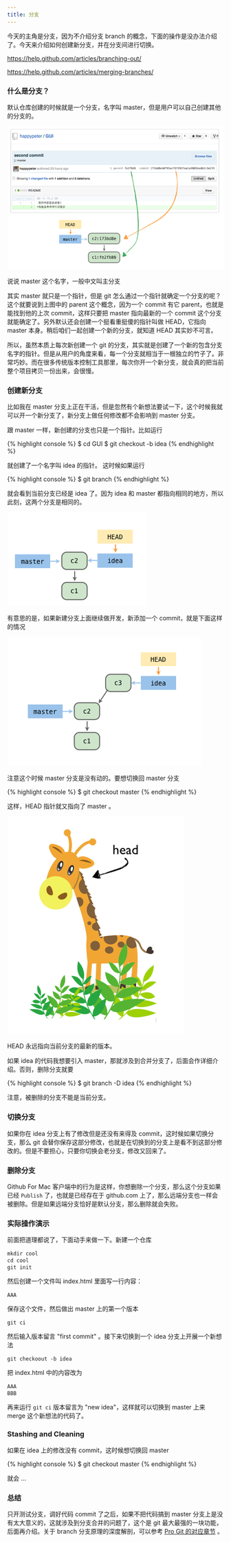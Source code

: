 ```yaml
---
title: 分支
---
```


今天的主角是分支，因为不介绍分支 branch 的概念，下面的操作是没办法介绍了。今天来介绍如何创建新分支，并在分支间进行切换。

<!-- https://help.github.com/articles/why-did-my-changes-disappear-when-switching-branches/ -->

https://help.github.com/articles/branching-out/

https://help.github.com/articles/merging-branches/



### 什么是分支？
默认仓库创建的时候就是一个分支，名字叫 master，但是用户可以自己创建其他的分支的。

![](images/branch/branch_master.png)

说说 master 这个名字，一般中文叫主分支

其实 master 就只是一个指针，但是 git 怎么通过一个指针就确定一个分支的呢？这个就要说到上图中的 parent 这个概念，因为一个 commit 有它 parent，也就是能找到他的上次 commit，这样只要把 master 指向最新的一个 commit 这个分支就能确定了。另外默认还会创建一个挺看重挺傻的指针叫做 HEAD，它指向 master 本身。稍后咱们一起创建一个新的分支，就知道 HEAD 其实妙不可言。


所以，虽然本质上每次新创建一个 git 的分支，其实就是创建了一个新的包含分支名字的指针。但是从用户的角度来看，每一个分支就相当于一根独立的竹子了。非常巧妙。而在很多传统版本控制工具那里，每次你开一个新分支，就会真的把当前整个项目拷贝一份出来，会很慢。

### 创建新分支

比如我在 master 分支上正在干活，但是忽然有个新想法要试一下，这个时候我就可以开一个新分支了，新分支上做任何修改都不会影响到 master 分支。

跟 master 一样，新创建的分支也只是一个指针。比如运行

{% highlight console %}
$ cd GUI
$ git checkout -b idea
{% endhighlight %}

就创建了一个名字叫 idea 的指针。
这时候如果运行

{% highlight console %}
$ git branch
{% endhighlight %}

就会看到当前分支已经是 idea 了。因为 idea 和 master 都指向相同的地方，所以此刻，这两个分支是相同的。


![](images/branch/new_branch.png)


有意思的是，如果新建分支上面继续做开发，新添加一个 commit，就是下面这样的情况

![](images/branch/new_branch_commit.png)

注意这个时候 master 分支是没有动的。要想切换回 master 分支

{% highlight console %}
$ git checkout master
{% endhighlight %}

这样，HEAD 指针就又指向了 master 。

![](images/branch/head.png)

HEAD 永远指向当前分支的最新的版本。
<!-- stash 的报错情况很不好描述，用到得又不是挺多，所以偷懒不讲了 -->

如果 idea 的代码我想要引入 master，那就涉及到合并分支了，后面会作详细介绍。否则，删除分支就要

{% highlight console %}
$ git branch -D idea
{% endhighlight %}

注意，被删除的分支不能是当前分支。

### 切换分支

如果你在 idea 分支上有了修改但是还没有来得及 commit，这时候如果切换分支，那么 git 会替你保存这部分修改，也就是在切换到的分支上是看不到这部分修改的。但是不要担心，只要你切换会老分支，修改又回来了。

<!-- https://help.github.com/articles/why-did-my-changes-disappear-when-switching-branches/ -->


### 删除分支

Github For Mac 客户端中的行为是这样，你想删除一个分支，那么这个分支如果已经 `Publish` 了，也就是已经存在于 github.com 上了，那么远端分支也一样会被删除。但是如果远端分支恰好是默认分支，那么删除就会失败。

### 实际操作演示
<!-- 这部分应该跟前面的图示融入到一起，不然自己出现太干瘪了 -->

前面把道理都说了，下面动手来做一下。新建一个仓库

    mkdir cool
    cd cool
    git init

然后创建一个文件叫 index.html 里面写一行内容：

    AAA

保存这个文件，然后做出 master 上的第一个版本

    git ci 

然后输入版本留言 "first commit" 。接下来切换到一个 idea 分支上开展一个新想法

    git checkoout -b idea

把 index.html 中的内容改为

    AAA
    BBB

再来运行 `git ci` 版本留言为 "new idea"，这样就可以切换到 master 上来 merge 这个新想法的代码了。

<!-- 录视频的时候可以用 scoot schcon 演讲时候用的那个 html 的例子 -->

### Stashing and Cleaning

如果在 idea 上的修改没有 commit，这时候想切换回 master

{% highlight console %}
$ git checkout master
{% endhighlight %}

就会 ...

### 总结

只开测试分支，调好代码 commit 了之后，如果不把代码搞到 master 分支上是没有太大意义的，这就涉及到分支合并的问题了，这个是 git 最大最强的一块功能，后面再介绍。关于 branch 分支原理的深度解剖，可以参考 [Pro Git 的对应章节](http://git-scm.com/book/en/v2/Git-Branching-Branches-in-a-Nutshell) 。